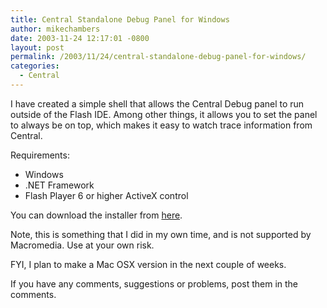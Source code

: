 ```yaml
---
title: Central Standalone Debug Panel for Windows
author: mikechambers
date: 2003-11-24 12:17:01 -0800
layout: post
permalink: /2003/11/24/central-standalone-debug-panel-for-windows/
categories:
  - Central
---
```



I have created a simple shell that allows the Central Debug panel to run outside of the Flash IDE. Among other things, it allows you to set the panel to always be on top, which makes it easy to watch trace information from Central.

Requirements:

*   Windows
*   .NET Framework
*   Flash Player 6 or higher ActiveX control

You can download the installer from [here][1].

Note, this is something that I did in my own time, and is not supported by Macromedia. Use at your own risk.

FYI, I plan to make a Mac OSX version in the next couple of weeks.

If you have any comments, suggestions or problems, post them in the comments.

 [1]: /mesh/files/CentralDebugShell.zip